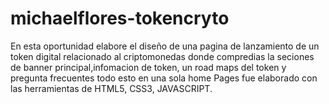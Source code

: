 # michaelflores-tokencryto
En esta oportunidad elabore el diseño de una pagina de lanzamiento de un token digital relacionado al criptomonedas donde compredias la seciones de banner principal,infomacion de token, un road maps del token y pregunta frecuentes todo esto en una sola home Pages fue elaborado con las herramientas de HTML5, CSS3, JAVASCRIPT.
